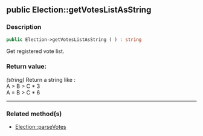 ## public Election::getVotesListAsString

### Description    

```php
public Election->getVotesListAsString ( ) : string
```

Get registered vote list.
    

### Return value:   

*(string)* Return a string like :<br>
A > B > C * 3<br>
A = B > C * 6


---------------------------------------

### Related method(s)      

* [Election::parseVotes](../Election%20Class/public%20Election--parseVotes.md)    
